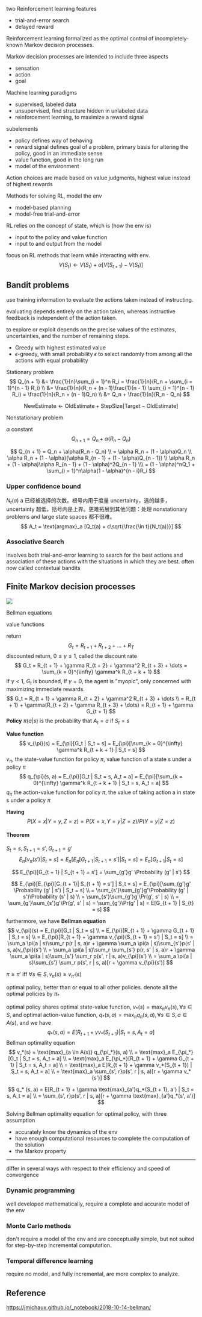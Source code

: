 two Reinforcement learning features

- trial-and-error search
- delayed reward

Reinforcement learning formalized as the optimal control of incompletely-known Markov decision processes. 

Markov decision processes are intended to include three aspects

- sensation
- action
- goal

Machine learning paradigms

- supervised,  labeled data
- unsupervised, find structure hidden in unlabeled data
- reinforcement learning, to maximize a reward signal

subelements

- policy defines way of behaving
- reward signal defines goal of a problem, primary basis for altering the policy, good in an immediate sense
- value function, good in the long run
- model of the environment



Action choices are made based on value judgments, highest value instead of highest rewards



Methods for solving RL, model the env

- model-based  planning
- model-free trial-and-error



RL relies on the concept of state, which is (how the env is)

- input to the policy and value function
- input to and output from the model



focus on RL methods that learn while interacting with env.
$$
V(S_t) \leftarrow V(S_t) + \alpha[V(S_{t + 1}) - V(S_t)]
$$

## Bandit problems

use training information to evaluate the actions taken instead of instructing.

evaluating depends entirely on the action taken, whereas instructive feedback is independent of the action taken.

to explore or exploit depends on the precise values of the estimates, uncertainties, and the number of remaining steps.

- Greedy with highest estimated value
- $\epsilon$-greedy, with small probability $\epsilon$ to select randomly from among all the actions with equal probability

Stationary problem
$$
Q_{n + 1} &= \frac{1}{n}\sum_{i = 1}^n R_i = \frac{1}{n}(R_n + \sum_{i = 1}^{n - 1} R_i) \\
&= \frac{1}{n}(R_n + (n - 1)\frac{1}{n - 1} \sum_{i = 1}^{n - 1} R_i) = \frac{1}{n}(R_n + (n - 1)Q_n) \\
&= Q_n + \frac{1}{n}(R_n - Q_n)
$$

$$
\text{NewEstimate} \leftarrow \text{OldEstimate} + \text{StepSize}[\text{Target} - \text{OldEstimate}]
$$

Nonstationary problem

$\alpha$ constant
$$
Q_{n + 1} = Q_n + \alpha(R_n - Q_n)
$$

$$
Q_{n + 1} = Q_n + \alpha(R_n - Q_n) \\
= \alpha R_n + (1 - \alpha)Q_n \\
\alpha R_n + (1 - \alpha)(\alpha R_{n - 1} + (1 - \alpha)Q_{n - 1}) \\ 
\alpha R_n + (1 - \alpha)\alpha R_{n - 1} + (1 - \alpha)^2Q_{n - 1} \\\
= (1 - \alpha)^nQ_1 + \sum_{i = 1}^n\alpha(1 - \alpha)^{n - i}R_i
$$



### Upper confidence bound

$N_t(a)$ a 已经被选择的次数。根号内用于度量 uncertainty，选的越多，uncertainty 越低，括号内是上界。更难拓展到其他问题：处理 nonstationary problems and large state spaces 都不很难。
$$
A_t = \text{argmax}_a [Q_t(a) + c\sqrt{\frac{\ln t}{N_t(a)}}]
$$

### Associative Search

involves both trial-and-error learning to search for the best actions and association of these actions with the situations in which they are best. often now called contextual bandits

## Finite Markov decision processes

<img src="pics/RL.png">

Bellman equations

value functions

return
$$
G_t = R_{t + 1} + R_{t + 2} + \dots + R_{T}
$$
discounted  return, $0 \le \gamma \le 1$, called the discount rate
$$
G_t = R_{t + 1} + \gamma R_{t + 2} + \gamma^2 R_{t + 3} + \dots = \sum_{k = 0}^{\infty} \gamma^k R_{t + k + 1}
$$
If $\gamma < 1$, $G_t$ is bounded, If $\gamma = 0$, the agent is "myopic", only concerned with maximizing immediate rewards.
$$
G_t = R_{t + 1} + \gamma R_{t + 2} + \gamma^2 R_{t + 3} + \dots \\
= R_{t + 1} + \gamma(R_{t + 2} + \gamma R_{t + 3} + \dots) = R_{t + 1} + \gamma G_{t + 1}
$$
**Policy** $\pi(a | s)$ is the probability that $A_t = a$ if $S_t = s$

**Value function** 
$$
v_{\pi}(s) = E_{\pi}[G_t | S_t = s] = E_{\pi}[\sum_{k = 0}^{\infty} \gamma^k R_{t + k + 1} | S_t = s]
$$
$v_{\pi}$, the state-value function for policy $\pi$, value function of a state s under a policy $\pi$
$$
q_{\pi}(s, a) = E_{\pi}[G_t | S_t = s, A_t = a] = E_{\pi}[\sum_{k = 0}^{\infty} \gamma^k R_{t + k + 1} | S_t = s, A_t = a]
$$
$q_{\pi}$ the action-value function for policy $\pi$, the value of taking action a in state s under a policy $\pi$

**Having**
$$
P(X = x | Y = y, Z = z) = P(X = x, Y = y | Z = z) / P(Y = y | Z = z)
$$

#### Theorem

$S_t = s, S_{t + 1} = s', G_{t + 1} = g'$
$$
E_{\pi}[v_{\pi}(s')| S_t = s] = E_{\pi}[E_{\pi}[G_{t + 1}| S_{t + 1} = s'] | S_t = s] = E_{\pi}[G_{t + 1} | S_t = s]
$$

$$
E_{\pi}[G_{t + 1} | S_{t + 1} = s'] = \sum_{g'}g' \Probability (g' | s')
$$

$$
E_{\pi}[E_{\pi}[G_{t + 1}| S_{t + 1} = s'] | S_t = s] = E_{\pi}[\sum_{g'}g' \Probability (g' | s') | S_t = s] \\
= \sum_{s'}\sum_{g'}g'\Probability (g' | s')\Probability (s' | s) \\
= \sum_{s'}\sum_{g'}g'\Pr(g', s' | s) \\
= \sum_{g'}\sum_{s'}g'\Pr(g', s' | s) = \sum_{g'}\Pr(g' | s) = E[G_{t + 1} | S_{t} = s]
$$

furthermore, we have **Bellman equation**
$$
v_{\pi}(s) = E_{\pi}[G_t | S_t = s] \\
= E_{\pi}[R_{t + 1} + \gamma G_{t + 1} | S_t = s] \\
= E_{\pi}[R_{t + 1} + \gamma v_{\pi}(S_{t + 1} = s') | S_t = s] \\
= \sum_a \pi(a | s)\sum_r p(r | s, a)r + \gamma \sum_a \pi(a | s)\sum_{s'}p(s' | s, a)v_{\pi}(s') \\
= \sum_a \pi(a | s)\sum_r \sum_{s'} p(r, s' | s, a)r + \gamma \sum_a \pi(a | s)\sum_{s'} \sum_r p(s', r | s, a)v_{\pi}(s') \\
= \sum_a \pi(a | s)\sum_{s'} \sum_r p(s', r | s, a)[r + \gamma v_{\pi}(s')]
$$



$\pi \ge \pi'$ iff $\forall s \in S, v_{\pi}(s) \ge v_{\pi'}(s)$

optimal policy, better than or equal to all other policies. denote all the optimal policies by $\pi_*$

optimal policy shares optimal state-value function, $v_*(s) = \text{max}_{\pi} v_{\pi}(s), \forall s \in S$, and optimal action-value function, $q_*(s, a) = \text{max}_{\pi}q_{\pi}(s, a), \forall s \in S, a \in A(s)$, and we have
$$
q_*(s, a) = E[R_{t + 1} + \gamma v_*(S_{t + 1}) | S_t = s, A_t = a]
$$
Bellman optimality equation
$$
v_*(s) = \text{max}_{a \in A(s)} q_{\pi_*}(s, a) \\
= \text{max}_a E_{\pi_*}[G_t | S_t = s, A_t = a] \\
= \text{max}_a E_{\pi_*}[R_{t + 1} + \gamma G_{t + 1} | S_t = s, A_t = a] \\
= \text{max}_a E[R_{t + 1} + \gamma v_*(S_{t + 1}) | S_t = s, A_t = a] \\
= \text{max}_a \sum_{s', r}p(s', r | s, a)[r + \gamma v_*(s')]
$$

$$
q_* (s, a) = E[R_{t + 1} + \gamma \text{max}_{a'}q_*(S_{t + 1}, a') | S_t = s, A_t = a] \\
= \sum_{s', r}p(s', r | s, a)[r + \gamma \text{max}_{a'}q_*(s', a')]
$$


Solving Bellman optimality equation for optimal policy, with three assumption

- accurately know the dynamics of the env
- have enough computational resources to complete the computation of the solution
- the Markov property


---

differ in several ways with respect to their efficiency and speed of convergence

### Dynamic programming

well developed mathematically, require a complete and accurate model of the env

### Monte Carlo methods

don't require a model of the env and are conceptually simple, but not suited for step-by-step incremental computation.

### Temporal difference learning

require no model, and fully incremental, are more complex to analyze.

## Reference

https://jmichaux.github.io/_notebook/2018-10-14-bellman/
